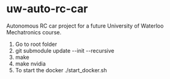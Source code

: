 # uw-auto-rc-car
Autonomous RC car project for a future University of Waterloo Mechatronics course.

1. Go to root folder
2. git submodule update --init --recursive
3. make
4. make nvidia
5. To start the docker ./start_docker.sh
